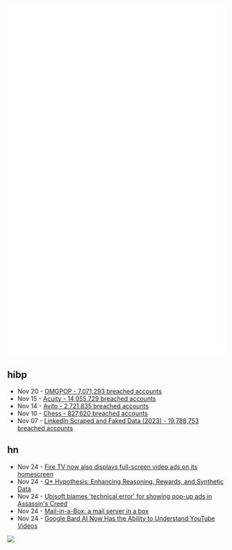 ![Metrics](https://raw.githubusercontent.com/phixion/phixion/master/metrics.svg)

## hibp

<!--
for https://github.com/phixion/phixion/blob/main/.github/workflows/feeds.yml
-->
<!--START_SECTION:haveibeenpwnd-->
- Nov 20 - [OMGPOP - 7,071,293 breached accounts](https://haveibeenpwned.com/PwnedWebsites#OMGPOP)
- Nov 15 - [Acuity - 14,055,729 breached accounts](https://haveibeenpwned.com/PwnedWebsites#Acuity)
- Nov 14 - [Avito - 2,721,835 breached accounts](https://haveibeenpwned.com/PwnedWebsites#Avito)
- Nov 10 - [Chess - 827,620 breached accounts](https://haveibeenpwned.com/PwnedWebsites#Chess)
- Nov 07 - [LinkedIn Scraped and Faked Data (2023) - 19,788,753 breached accounts](https://haveibeenpwned.com/PwnedWebsites#LinkedInScrape2023)
<!--END_SECTION:haveibeenpwnd-->

## hn

<!--
for https://github.com/phixion/phixion/blob/main/.github/workflows/feeds.yml
-->
<!--START_SECTION:hn-->
- Nov 24 - [Fire TV now also displays full-screen video ads on its homescreen](https://www.flatpanelshd.com/news.php?subaction=showfull&id=1700729070)
- Nov 24 - [Q* Hypothesis: Enhancing Reasoning, Rewards, and Synthetic Data](https://www.interconnects.ai/p/q-star)
- Nov 24 - [Ubisoft blames 'technical error' for showing pop-up ads in Assassin's Creed](https://www.theverge.com/2023/11/24/23974420/ubisoft-assassins-creed-odyssey-pop-up-ad-xbox-playstation-technical-error)
- Nov 24 - [Mail-in-a-Box: a mail server in a box](https://github.com/mail-in-a-box/mailinabox)
- Nov 24 - [Google Bard AI Now Has the Ability to Understand YouTube Videos](https://www.youtube.com/watch?v=Ck-0hKVT7Gg)
<!--END_SECTION:hn-->

<!--
for https://yhype.me
-->
![](https://hit.yhype.me/github/profile?user_id=13013670)
